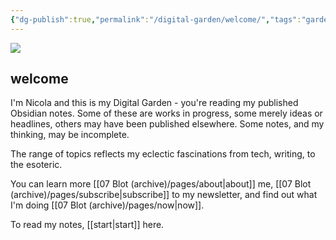 ```yaml
---
{"dg-publish":true,"permalink":"/digital-garden/welcome/","tags":"gardenEntry","dgHomeLink":true,"dgPassFrontmatter":false}
---
```



![](https://source.unsplash.com/hpjihlapEXg/1900x1200)

## welcome

I'm Nicola and this is my Digital Garden - you're reading my published Obsidian notes. Some of these are works in progress, some merely ideas or headlines, others may have been published elsewhere. Some notes, and my thinking, may be incomplete.

The range of topics reflects my eclectic fascinations from tech, writing, to the esoteric. 

You can learn more [[07 Blot (archive)/pages/about|about]] me, [[07 Blot (archive)/pages/subscribe|subscribe]] to my newsletter, and find out what I'm doing [[07 Blot (archive)/pages/now|now]].

To read my notes, [[start|start]] here.
